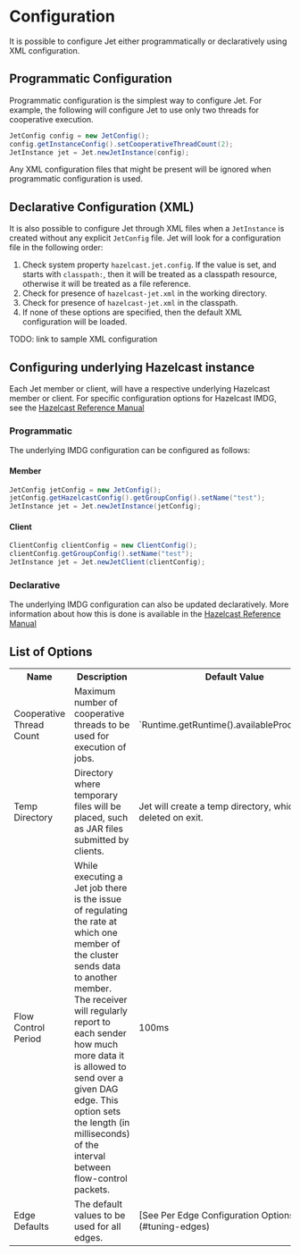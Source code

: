# Configuration

It is possible to configure Jet either programmatically or declaratively
using XML configuration.

## Programmatic Configuration

Programmatic configuration is the simplest way to configure Jet. For
example, the following will configure Jet to use only two threads
for cooperative execution.

```java
JetConfig config = new JetConfig();
config.getInstanceConfig().setCooperativeThreadCount(2);
JetInstance jet = Jet.newJetInstance(config);
```

Any XML configuration files that might be present will be ignored when
programmatic configuration is used.

## Declarative Configuration (XML)

It is also possible to configure Jet through XML files when a
`JetInstance` is created without any explicit `JetConfig` file. Jet will
look for a configuration file in the following order:

1. Check system property `hazelcast.jet.config`. If the value is set,
and starts with `classpath:`, then it will be treated as a classpath
resource, otherwise it will be treated as a file reference.
2. Check for presence of `hazelcast-jet.xml` in the working directory.
3. Check for presence of `hazelcast-jet.xml` in the classpath.
4. If none of these options are specified, then the default XML
configuration will be loaded.

TODO: link to sample XML configuration

## Configuring underlying Hazelcast instance

Each Jet member or client, will have a respective underlying Hazelcast
member or client. For specific configuration options for Hazelcast
IMDG, see the [Hazelcast Reference Manual](http://docs.hazelcast.org/docs/latest/manual/html-single/index.html#understanding-configuration)

### Programmatic

The underlying IMDG configuration can be configured as follows:

#### Member

```java
JetConfig jetConfig = new JetConfig();
jetConfig.getHazelcastConfig().getGroupConfig().setName("test");
JetInstance jet = Jet.newJetInstance(jetConfig);
```
#### Client

````java
ClientConfig clientConfig = new ClientConfig();
clientConfig.getGroupConfig().setName("test");
JetInstance jet = Jet.newJetClient(clientConfig);
````
### Declarative

The underlying IMDG configuration can also be updated declaratively.
More information about how this is done is available in the
[Hazelcast Reference Manual](http://docs.hazelcast.org/docs/latest/manual/html-single/index.html#configuring-declaratively)

## List of Options

<table>
    <tr>
      <th>Name</th>
      <th>Description</th>
      <th>Default Value</th>
    </tr>
    <tr>
        <td>Cooperative Thread Count</td>
        <td>
            Maximum number of cooperative threads to be used for execution of jobs.
        </td>
        <td>`Runtime.getRuntime().availableProcessors()`</td>
    </tr>
    <tr>
        <td>Temp Directory</td>
        <td>
            Directory where temporary files will be placed, such as JAR files
            submitted by clients.
        </td>
        <td>Jet will create a temp directory, which will be deleted on exit.</td>
    </tr>
    <tr>
        <td>Flow Control Period</td>
        <td>
            While executing a Jet job there is the issue of regulating the rate at
            which one member of the cluster sends data to another member. The
            receiver will regularly report to each sender how much more data it
            is allowed to send over a given DAG edge. This option sets the
            length (in milliseconds) of the interval between flow-control
            packets.
        </td>
        <td>100ms</td>
    </tr>
    <tr>
        <td>Edge Defaults</td>
        <td>
            The default values to be used for all edges.
        </td>
        <td>[See Per Edge Configuration Options](#tuning-edges)</td>
    </tr>    
</table>
